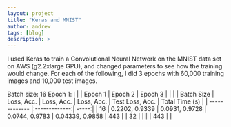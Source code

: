 ```yaml
---
layout: project
title: "Keras and MNIST"
author: andrew
tags: [blog]
description: >
---
```



I used Keras to train a Convolutional Neural Network on the MNIST data set on AWS (g2.2xlarge GPU), and changed parameters to see how the training would change.  For each of the following, I did 3 epochs with 60,000 training images and 10,000 test images.

Batch size: 16
Epoch 1: l
| | Epoch 1 | Epoch 2 | Epoch 3 | | |
| Batch Size | Loss, Acc. | Loss, Acc. | Loss, Acc. | Test Loss, Acc. | Total Time (s) |
| ------------- |:-------------:| -----:|
| 16     | 0.2202, 0.9339 | 0.0931, 0.9728 | 0.0744, 0.9783 | 0.04339, 0.9858 | 443 |
| 32     |  |  |  | 443 |  |


